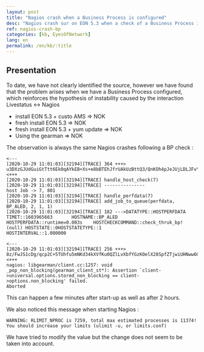 ```yaml
---
layout: post
title: "Nagios crash when a Business Process is configured"
desc: "Nagios crash sur on EON 5.3 when a check of a Business Process is done"
ref: nagios-crash-bp
categories: [kb, EyesOfNetwork]
lang: en
permalink: /en/kb/:title
---
```


## Presentation

To date, we have not clearly identified the source, however we have found that the problem arises when we have a Business Process configured, which reinforces the hypothesis of instability caused by the interaction Livestatus <-> Nagios

- install EON 5.3 + custo AMS => NOK
- fresh install EON 5.3 => NOK
- fresh install EON 5.3 + yum update => NOK
- Using the gearman => NOK

The observation is always the same Nagios crashes following a BP check :
```
<---
[2020-10-29 11:01:03][32194][TRACE] 364 +++>
u3DXzGJUdGuiGtTtt6Ek0qAYkEB+Xs+e8bBTEhJfrUAkUzBttQ3/QnKOh4pJeJUjLDLJFvYfH+kUsUis4iq3BHsOopGgSetIN0A6H68CRpELugF/gabgxZTjtIJr+tnQCUHdG02wgR/eS3OI8WaavJCmbO1/jMNUiygWxk1PhKgoq1VVIV9NDebqgFqDrFmGJNl/Bizc5yTCMFYAgj8d2LP19drWZ8XEpWOIXR6+kxb2fNY/jVcq1fcG2/IqBSPIAN/yKBWtrUy5fr+YWBXs2RYMeZJh6Lpy8LIvnIYmOUhUfEIUkvDAlDZlq3dU9DFHouf3TsrQmW/6ZscoGczHYO2Rf+v8R0O0g8KjT661+20=
<+++
[2020-10-29 11:01:03][32194][TRACE] handle_host_check(7)
[2020-10-29 11:01:03][32194][TRACE] ---------------
host Job -> 7, 801
[2020-10-29 11:01:03][32194][TRACE] handle_perfdata(7)
[2020-10-29 11:01:03][32194][TRACE] add_job_to_queue(perfdata, BP_ALED, 2, 1, 1)
[2020-10-29 11:01:03][32194][TRACE] 182 --->DATATYPE::HOSTPERFDATA      TIMET::1603965663       HOSTNAME::BP_ALED       HOSTPERFDATA::runtime=0.003s    HOSTCHECKCOMMAND::check_thruk_bp!(null) HOSTSTATE::0HOSTSTATETYPE::1
HOSTINTERVAL::1.000000

<---
[2020-10-29 11:01:03][32194][TRACE] 256 +++>
8z/FwJS1cDg/qcp2C+5TUhfu5mNKd34kXVfKu0QZlLvXbfYGzKOelX28SpfZTjwiUHNww6QKvia0vf0ji8ClLLKSS3vdX1Gtp4r6wats5Nl7iyo3mL1FiFEjxWV0Mh4H6MZsCMgKPRu8qTDnoo3I9FY6U39UW7fw02sWA7lMGHsBkHMzZZYoyPF/13O5M7ICjj2wVRTYPv310mg6V/hfXGLf3j+NqftWTBRCTCcm1Rd9PoNUGF4UnIlXeLhwJmYG
<+++
nagios: libgearman/client.cc:1257: void _pop_non_blocking(gearman_client_st*): Assertion `client->universal.options.stored_non_blocking == client->options.non_blocking' failed.
Aborted
```
This can happen a few minutes after start-up as well as after 2 hours.

We also noticed this message when starting Nagios :
```
WARNING: RLIMIT_NPROC is 7259, total max estimated processes is 11374! You should increase your limits (ulimit -u, or limits.conf)
```
We have tried to modify the value but the change does not seem to be taken into account.
